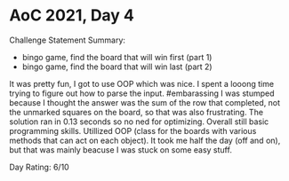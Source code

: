 # AoC 2021, Day 4

Challenge Statement Summary:
  - bingo game, find the board that will win first (part 1)
  - bingo game, find the board that will win last (part 2)

It was pretty fun, I got to use OOP which was nice. I spent a looong time trying to figure 
out how to parse the input. #embarassing
I was stumped because I thought the answer was the sum of the row that completed, not the
unmarked squares on the board, so that was also frustrating. The solution ran in 0.13 seconds
so no ned for optimizing. Overall still basic programming skills. Utillized OOP (class for
the boards with various methods that can act on each object). It took me half the day (off and
on), but that was mainly beacuse I was stuck on some easy stuff.

Day Rating: 6/10